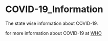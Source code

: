 # COVID-19_Information
The state wise information about COVID-19.


for more information about COVID-19 at [WHO](https://www.who.int/emergencies/diseases/novel-coronavirus-2019/events-as-they-happen)
